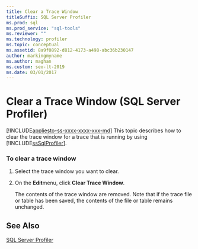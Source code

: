 ```yaml
---
title: Clear a Trace Window
titleSuffix: SQL Server Profiler
ms.prod: sql
ms.prod_service: "sql-tools"
ms.reviewer: ""
ms.technology: profiler
ms.topic: conceptual
ms.assetid: 8a9f0892-d812-4173-a498-abc36b230147
author: markingmyname
ms.author: maghan
ms.custom: seo-lt-2019
ms.date: 03/01/2017
---
```


# Clear a Trace Window (SQL Server Profiler)

[!INCLUDE[appliesto-ss-xxxx-xxxx-xxx-md](../../includes/appliesto-ss-xxxx-xxxx-xxx-md.md)]
  This topic describes how to clear the trace window for a trace that is running by using [!INCLUDE[ssSqlProfiler](../../includes/sssqlprofiler-md.md)].  
  
### To clear a trace window  
  
1.  Select the trace window you want to clear.  
  
2.  On the **Edit**menu, click **Clear Trace Window**.  
  
     The contents of the trace window are removed. Note that if the trace file or table has been saved, the contents of the file or table remains unchanged.  
  
## See Also  
 [SQL Server Profiler](../../tools/sql-server-profiler/sql-server-profiler.md)  
  
  

